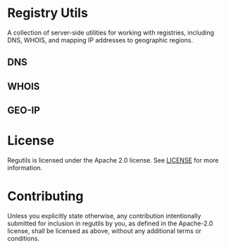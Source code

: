 # Registry Utils

A collection of server-side utilities for working with registries, including DNS, WHOIS, and mapping IP addresses to geographic regions.

## DNS

## WHOIS

## GEO-IP

# License

Regutils is licensed under the Apache 2.0 license. See [LICENSE](/LICENSE) for more information.

# Contributing

Unless you explicitly state otherwise, any contribution intentionally submitted for inclusion in regutils by you, as defined in the Apache-2.0 license, shall be licensed as above, without any additional terms or conditions.
